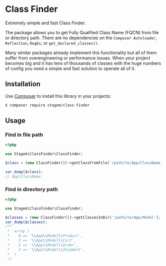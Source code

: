 # Class Finder

Extremely simple and fast Class Finder. 

The package allows you to get Fully Qualified Class Name (FQCN) from file or directory path.
There are no dependencies on the `Composer Autoloader`, `Reflection`, `RegEx`, or `get_declared_classes()`.

Many similar packages already implement this functionality but all of them suffer from overengineering or performance issues.
When your project becomes big and it has tens of thousands of classes with the huge numbers of config 
you need a simple and fast solution to operate all of it.  

## Installation
Use [Composer](https://getcomposer.org/) to install this library in your projects:
```bash
$ composer require stagem/class-finder
```

## Usage

### Find in file path
```php
<?php

use Stagem\ClassFinder\ClassFinder;

$class = (new ClassFinder())->getClassFromFile('/path/to/App/ClassName.php');

var_dump($class);
// App\ClassName
```

### Find in directory path
```php
<?php 

use Stagem\ClassFinder\ClassFinder;

$classes = (new ClassFinder())->getClassesInDir('/path/to/App/Model');
var_dump($classes);
/**
 *  array (
 *    0 => '\\App\\Model\\Product',
 *    1 => '\\App\\Model\\Cart',
 *    2 => '\\App\\Model\\Order',
 *    3 => '\\App\\Model\\Shipment',
 *  )
 */  
```

